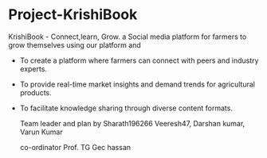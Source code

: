 # Project-KrishiBook
KrishiBook - Connect,learn, Grow. 
a Social media platform for farmers to grow themselves using our platform and 
* To create a platform where farmers can connect with peers and industry experts.
* To provide real-time market insights and demand trends for agricultural products.
* To facilitate knowledge sharing through diverse content formats.

  Team
    leader and plan by Sharath196266
    Veeresh47, Darshan kumar, Varun Kumar

   co-ordinator
    Prof. TG
    Gec hassan
